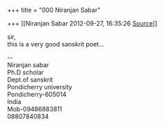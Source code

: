 +++
title = "000 Niranjan Sabar"

+++
[[Niranjan Sabar	2012-09-27, 16:35:26 [Source](https://groups.google.com/g/bvparishat/c/RIu9Kk8MjX4)]]



sir,  
this is a very good sanskrit poet...  
  
--  
Niranjan sabar  
Ph.D scholar  
Dept.of sanskrit  
Pondicherry university  
Pondicherry-605014  
India  
Mob-09486883811  
08807840834  

